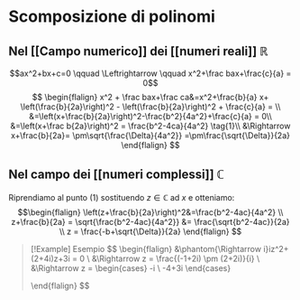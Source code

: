 # Scomposizione di polinomi
## Nel [[Campo numerico]] dei [[numeri reali]] $\mathbb R$
$$ax^2+bx+c=0 \qquad \Leftrightarrow \qquad x^2+\frac bax+\frac{c}{a} = 0$$
$$
\begin{flalign}
	x^2 + \frac bax+\frac ca&=x^2+\frac{b}{a} x+ \left(\frac{b}{2a}\right)^2 - \left(\frac{b}{2a}\right)^2 + \frac{c}{a} = \\
	&=\left(x+\frac{b}{2a}\right)^2-\frac{b^2}{4a^2}+\frac{c}{a}  = 0\\
	&=\left(x+\frac b{2a}\right)^2 = \frac{b^2-4ca}{4a^2} \tag{1}\\
	&\Rightarrow x+\frac{b}{2a}= \pm\sqrt{\frac{\Delta}{4a^2}} =\pm\frac{\sqrt{\Delta}}{2a}
\end{flalign}
$$


 ## Nel campo dei [[numeri complessi]]  $\mathbb C$
 
Riprendiamo al punto $(1)$ sostituendo $z \in \mathbb C$ ad $x$ e otteniamo:
$$\begin{flalign}
\left(z+\frac{b}{2a}\right)^2&=\frac{b^2-4ac}{4a^2} \\
z+\frac{b}{2a} = \sqrt{\frac{b^2-4ac}{4a^2}} &= \frac{\sqrt{b^2-4ac}}{2a} \\
z = \frac{-b+\sqrt{\Delta}}{2a}
\end{flalign}
$$

>[!Example] Esempio
>$$
>\begin{flalign}
>&\phantom{\Rightarrow i}iz^2+(2+4i)z+3i = 0 \\
>&\Rightarrow z = \frac{(-1+2i) \pm (2+2i)}{i} \\
>&\Rightarrow z = \begin{cases}
>-i \\
>-4+3i
>\end{cases}
>
>\end{flalign}
>$$
>